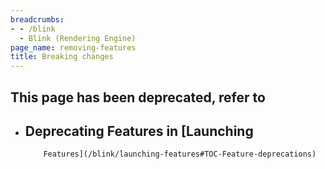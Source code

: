```yaml
---
breadcrumbs:
- - /blink
  - Blink (Rendering Engine)
page_name: removing-features
title: Breaking changes
---
```


## This page has been deprecated, refer to

*   ## Deprecating Features in [Launching
            Features](/blink/launching-features#TOC-Feature-deprecations)